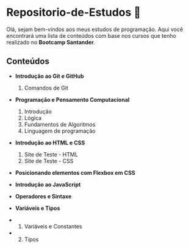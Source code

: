 # Repositorio-de-Estudos 📘

Olá, sejam bem-vindos aos meus estudos de programação. Aqui você encontrará uma lista de conteúdos com base nos cursos que tenho realizado no **Bootcamp Santander**.

## Conteúdos

- **Introdução ao Git e GitHub**
    1. Comandos de Git

- **Programação e Pensamento Computacional**
    1. Introdução
    2. Lógica
    3. Fundamentos de Algoritmos
    4. Linguagem de programação

- **Introdução ao HTML e CSS**
    1. Site de Teste - HTML 
    2. Site de Teste - CSS

- **Posicionando elementos com Flexbox em CSS**
- **Introdução ao JavaScript**
- **Operadores e Sintaxe**
  
- **Variáveis e Tipos**
- 1. Variáveis e Constantes
- 2. Tipos
